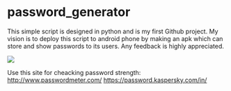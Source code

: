 # password_generator
This simple script is designed in python and is my first Github project.
My vision is to deploy this script to android phone by making an apk which can store and show passwords to its users.
Any feedback is highly appreciated.

![](https://www.pinclipart.com/picdir/big/130-1303682_security-password-2-icon-password-icon-in-png.png)

Use this site for cheacking password strength: 
http://www.passwordmeter.com/
https://password.kaspersky.com/in/